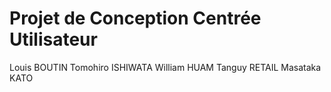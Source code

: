 # Projet de Conception Centrée Utilisateur

Louis BOUTIN
Tomohiro ISHIWATA
William HUAM
Tanguy RETAIL
Masataka KATO


